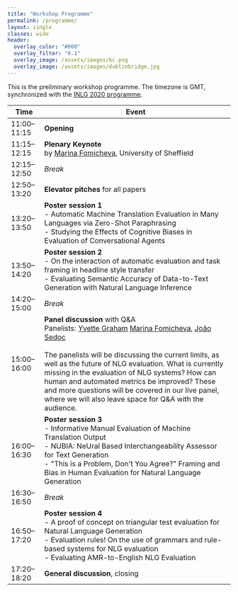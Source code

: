 ```yaml
---
title: "Workshop Programme"
permalink: /programme/
layout: single
classes: wide
header:
  overlay_color: "#000"
  overlay_filter: "0.1"
  overlay_image: /assets/images/bc.png
  overlay_image: /assets/images/dublinbridge.jpg
---
```


This is the preliminary workshop programme. The timezone is GMT, synchronized with the [INLG 2020 programme](https://www.inlg2020.org/programme).

| Time        | Event                                |
| ----------- | -------------------------------------|
| 11:00–11:15 | **Opening**                          |
| 11:15–12:15 | **Plenary Keynote**<br>by [Marina Fomicheva](https://www.sheffield.ac.uk/dcs/people/research-staff/marina-fomicheva), University of Sheffield  |
| 12:15–12:50 | *Break*                              | 
| 12:50–13:20 | **Elevator pitches** for all papers  |
| 13:20–13:50 | **Poster session 1**<br>- Automatic Machine Translation Evaluation in Many Languages via Zero-Shot Paraphrasing<br>- Studying the Effects of Cognitive Biases in Evaluation of Conversational Agents |
| 13:50–14:20 | **Poster session 2**<br>- On the interaction of automatic evaluation and task framing in headline style transfer<br>- Evaluating Semantic Accuracy of Data-to-Text Generation with Natural Language Inference |
| 14:20–15:00 | *Break*                              | 
| 15:00–16:00 | **Panel discussion** with Q&A<br>Panelists: [Yvette Graham](https://www.computing.dcu.ie/~ygraham/)  [Marina Fomicheva](https://www.sheffield.ac.uk/dcs/people/research-staff/marina-fomicheva), [João Sedoc](https://www.clsp.jhu.edu/faculty/joao-sedoc/)<br><br>The panelists will be discussing the current limits, as well as the future of NLG evaluation. What is currently missing in the evaluation of NLG systems? How can human and automated metrics be improved? These and more questions will be covered in our live panel, where we will also leave space for Q&A with the audience.  |
| 16:00–16:30 | **Poster session 3**<br>- Informative Manual Evaluation of Machine Translation Output<br>- NUBIA: NeUral Based Interchangeability Assessor for Text Generation<br>- "This is a Problem, Don't You Agree?" Framing and Bias in Human Evaluation for Natural Language Generation |
| 16:30–16:50 | *Break*                              | 
| 16:50–17:20 | **Poster session 4**<br>- A proof of concept on triangular test evaluation for Natural Language Generation<br>- Evaluation rules! On the use of grammars and rule-based systems for NLG evaluation<br>- Evaluating AMR-to-English NLG Evaluation |
| 17:20–18:20 | **General discussion**, closing      |
